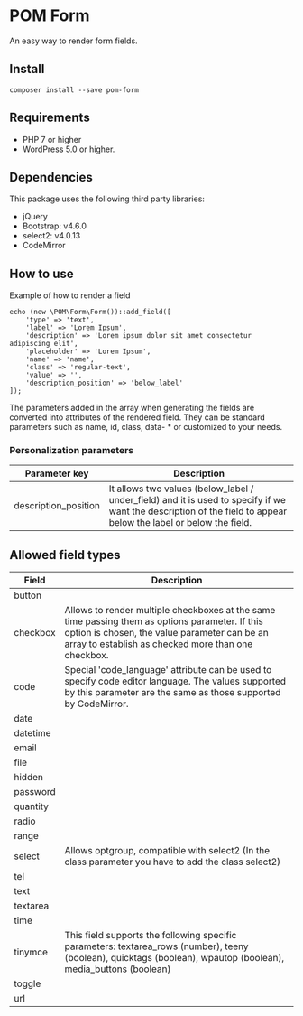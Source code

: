 # POM Form
An easy way to render form fields.

## Install
```
composer install --save pom-form
```

## Requirements
* PHP 7 or higher
* WordPress 5.0 or higher.

## Dependencies
This package uses the following third party libraries:
* jQuery
* Bootstrap: v4.6.0
* select2: v4.0.13
* CodeMirror

## How to use
Example of how to render a field
```
echo (new \POM\Form\Form())::add_field([
    'type' => 'text',
    'label' => 'Lorem Ipsum',
    'description' => 'Lorem ipsum dolor sit amet consectetur adipiscing elit',
    'placeholder' => 'Lorem Ipsum',
    'name' => 'name',
    'class' => 'regular-text',
    'value' => '',
    'description_position' => 'below_label'
]);
```

The parameters added in the array when generating the fields are converted into attributes of the rendered field.
They can be standard parameters such as name, id, class, data- * or customized to your needs.

### Personalization parameters
Parameter key | Description
------------- | -------------
description_position  | It allows two values (below_label / under_field) and it is used to specify if we want the description of the field to appear below the label or below the field.

## Allowed field types
Field | Description
------------- | -------------
button |
checkbox | Allows to render multiple checkboxes at the same time passing them as options parameter. If this option is chosen, the value parameter can be an array to establish as checked more than one checkbox.
code | Special 'code_language' attribute can be used to specify code editor language. The values supported by this parameter are the same as those supported by CodeMirror.
date |
datetime |
email |
file |
hidden |
password |
quantity |
radio |
range |
select | Allows optgroup, compatible with select2 (In the class parameter you have to add the class select2)
tel |
text |
textarea |
time |
tinymce | This field supports the following specific parameters: textarea_rows (number), teeny (boolean), quicktags (boolean), wpautop (boolean), media_buttons (boolean)
toggle |
url |
